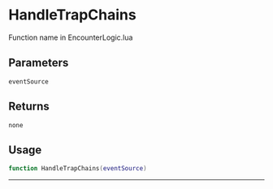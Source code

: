 # HandleTrapChains
Function name in EncounterLogic.lua
## Parameters
`eventSource`
## Returns
`none`
## Usage
```lua
function HandleTrapChains(eventSource)
```
---
